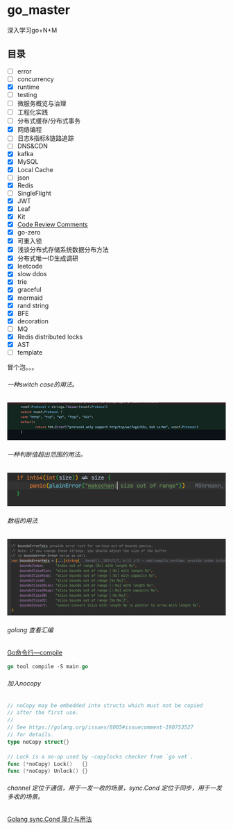 # go_master
深入学习go+N+M

## 目录
- [ ] error 
- [ ] concurrency
- [x] runtime
- [ ] testing
- [ ] 微服务概览与治理
- [ ] 工程化实践
- [ ] 分布式缓存/分布式事务
- [x] 网络编程
- [ ] 日志&指标&链路追踪
- [ ] DNS&CDN
- [x] kafka
- [x] MySQL
- [x] Local Cache
- [ ] json
- [x] Redis
- [ ] SingleFlight
- [x] JWT
- [x] Leaf
- [x] Kit
- [x] [Code Review Comments](https://github.com/golang/go/wiki/CodeReviewComments)
- [x] go-zero
- [x] 可重入锁
- [x] 浅谈分布式存储系统数据分布方法
- [x] 分布式唯一ID生成调研
- [x] leetcode
- [x] slow ddos
- [x] trie
- [x] graceful
- [x] mermaid
- [x] rand string
- [x] BFE
- [x] decoration
- [ ] MQ
- [x] Redis distributed locks
- [x] AST
- [ ] template

冒个泡。。。

###### 一种switch case的用法。
![](./doc/img.png)

###### 一种判断值超出范围的用法。
![](./doc/img_1.png)

###### 数组的用法
![](./doc/img_2.png)

###### golang 查看汇编
[Go命令行—compile](http://t.zoukankan.com/linguoguo-p-11699006.html)
```go
go tool compile -S main.go
```

###### 加入nocopy 
```go
// noCopy may be embedded into structs which must not be copied
// after the first use.
//
// See https://golang.org/issues/8005#issuecomment-190753527
// for details.
type noCopy struct{}

// Lock is a no-op used by -copylocks checker from `go vet`.
func (*noCopy) Lock()   {}
func (*noCopy) Unlock() {}
```

###### channel 定位于通信，用于一发一收的场景，sync.Cond 定位于同步，用于一发多收的场景。
[Golang sync.Cond 简介与用法](https://blog.csdn.net/K346K346/article/details/95673050)